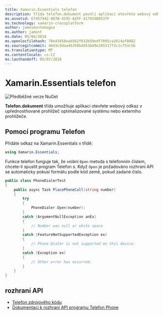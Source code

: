 ```yaml
---
title: Xamarin.Essentials telefon
description: Třída telefon.dokument povolí aplikaci otevřete webový odkaz v prohlížeči upřednostňované optimalizované systému nebo externího prohlížeče.
ms.assetid: E7457942-4D7B-4195-A2FF-417919B9537F
ms.technology: xamarin-crossplatform
author: jamesmontemagno
ms.author: jamont
ms.date: 05/04/2018
ms.openlocfilehash: 70e43d58eab562f032b59edf7095ca2614af8082
ms.sourcegitcommit: 46d3c9daa45350bdd536d9e105517f3c1c753c5b
ms.translationtype: MT
ms.contentlocale: cs-CZ
ms.lasthandoff: 05/07/2018
---
```

# <a name="xamarinessentials-phone-dialer"></a>Xamarin.Essentials telefon

![Předběžné verze NuGet](~/media/shared/pre-release.png)

**Telefon.dokument** třída umožňuje aplikaci otevřete webový odkaz v upřednostňované prohlížeč optimalizované systému nebo externího prohlížeče.

## <a name="using-phone-dialer"></a>Pomocí programu Telefon

Přidáte odkaz na Xamarin.Essentials v třídě:

```csharp
using Xamarin.Essentials;
```

Funkce telefon funguje tak, že volání `Open` metoda s telefonním číslem, chcete-li spustit program Telefon s. Když `Open` je požadováno rozhraní API se automaticky pokusí formátu podle kód země, pokud zadané číslo.

```csharp
public class PhoneDialerTest
{
    public async Task PlacePhoneCall(string number)
    {
        try
        {
            PhoneDialer.Open(number);
        }
        catch (ArgumentNullException anEx)
        {
            // Number was null or white space
        }
        catch (FeatureNotSupportedException ex)
        {
            // Phone Dialer is not supported on this device.
        }
        catch (Exception ex)
        {
            // Other error has occurred.
        }
    }
}
```

## <a name="api"></a>rozhraní API

- [Telefon zdrojového kódu](https://github.com/xamarin/Essentials/tree/master/Essentials/PhoneDialer)
- [Dokumentaci k rozhraní API programu Telefon Phone](xref:Xamarin.Essentials.PhoneDialer)
